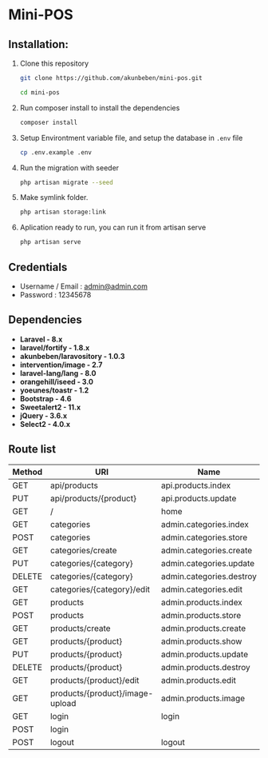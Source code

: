 # Mini-POS

## Installation:
1. Clone this repository
    ```bash
    git clone https://github.com/akunbeben/mini-pos.git

    cd mini-pos
    ```

2. Run composer install to install the dependencies
   ```bash
   composer install
   ```

3. Setup Environtment variable file, and setup the database in <code>.env</code> file
   ```bash
   cp .env.example .env
   ```

4. Run the migration with seeder
   ```bash
   php artisan migrate --seed
   ```

5. Make symlink folder.
   ```bash
   php artisan storage:link
   ```

6. Aplication ready to run, you can run it from artisan serve
   ```bash
   php artisan serve
   ```

## Credentials
- Username / Email : admin@admin.com
- Password : 12345678

## Dependencies
- **Laravel - 8.x**
- **laravel/fortify - 1.8.x**
- **akunbeben/laravository - 1.0.3**
- **intervention/image - 2.7**
- **laravel-lang/lang - 8.0**
- **orangehill/iseed - 3.0**
- **yoeunes/toastr - 1.2**
- **Bootstrap - 4.6**
- **Sweetalert2 - 11.x**
- **jQuery - 3.6.x**
- **Select2 - 4.0.x**

## Route list

| Method    | URI                             | Name                     | Action                                                                  
|-----------|---------------------------------|--------------------------|-------------------------------------------------------------------------|
| GET       | api/products                    | api.products.index       | App\Http\Controllers\API\ProductController@index                        |
| PUT       | api/products/{product}          | api.products.update      | App\Http\Controllers\API\ProductController@update                       |
| GET       | /                               | home                     | App\Http\Controllers\HomeController@index                               |
| GET       | categories                      | admin.categories.index   | App\Http\Controllers\Admin\CategoryController@index                     |
| POST      | categories                      | admin.categories.store   | App\Http\Controllers\Admin\CategoryController@store                     |
| GET       | categories/create               | admin.categories.create  | App\Http\Controllers\Admin\CategoryController@create                    |
| PUT       | categories/{category}           | admin.categories.update  | App\Http\Controllers\Admin\CategoryController@update                    |
| DELETE    | categories/{category}           | admin.categories.destroy | App\Http\Controllers\Admin\CategoryController@destroy                   |
| GET       | categories/{category}/edit      | admin.categories.edit    | App\Http\Controllers\Admin\CategoryController@edit                      |
| GET       | products                        | admin.products.index     | App\Http\Controllers\Admin\ProductController@index                      |
| POST      | products                        | admin.products.store     | App\Http\Controllers\Admin\ProductController@store                      |
| GET       | products/create                 | admin.products.create    | App\Http\Controllers\Admin\ProductController@create                     |
| GET       | products/{product}              | admin.products.show      | App\Http\Controllers\Admin\ProductController@show                       |
| PUT       | products/{product}              | admin.products.update    | App\Http\Controllers\Admin\ProductController@update                     |
| DELETE    | products/{product}              | admin.products.destroy   | App\Http\Controllers\Admin\ProductController@destroy                    |
| GET       | products/{product}/edit         | admin.products.edit      | App\Http\Controllers\Admin\ProductController@edit                       |
| GET       | products/{product}/image-upload | admin.products.image     | App\Http\Controllers\Admin\ProductController@image                      |
| GET       | login                           | login                    | Laravel\Fortify\Http\Controllers\AuthenticatedSessionController@create  |
| POST      | login                           |                          | Laravel\Fortify\Http\Controllers\AuthenticatedSessionController@store   |
| POST      | logout                          | logout                   | Laravel\Fortify\Http\Controllers\AuthenticatedSessionController@destroy |

